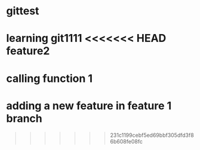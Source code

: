 # gittest
learning git1111
<<<<<<< HEAD
feature2
=======
# calling function 1
# adding a new feature in feature 1  branch
>>>>>>> 231c1199cebf5ed69bbf305dfd3f86b608fe08fc
